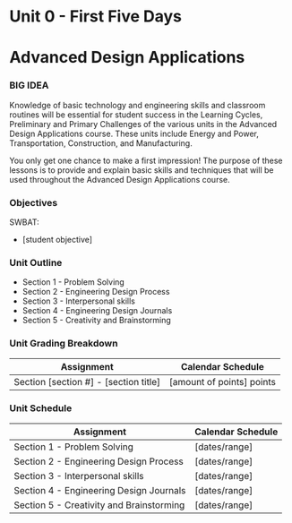 # Unit 0 - First Five Days

# Advanced Design Applications

### BIG IDEA

Knowledge of basic technology and engineering skills and classroom routines will be essential for student success in the Learning Cycles, Preliminary and Primary Challenges of the various units in the Advanced Design Applications course. These units include Energy and Power, Transportation, Construction, and Manufacturing.

You only get one chance to make a first impression! The purpose of these lessons is to provide and explain basic skills and techniques that will be used throughout the Advanced Design Applications course.

### Objectives

SWBAT:

- [student objective]

### Unit Outline

- Section 1 - Problem Solving
- Section 2 - Engineering Design Process
- Section 3 - Interpersonal skills
- Section 4 - Engineering Design Journals
- Section 5 - Creativity and Brainstorming

### Unit Grading Breakdown

| Assignment  | Calendar Schedule |
| ------------- | ------------- |
| Section [section #] - [section title]  | [amount of points] points   |

### Unit Schedule

| Assignment  | Calendar Schedule |
| ------------- | ------------- |
| Section 1 - Problem Solving  | [dates/range]   |
| Section 2 - Engineering Design Process  | [dates/range]   |
| Section 3 - Interpersonal skills  | [dates/range]   |
| Section 4 - Engineering Design Journals  | [dates/range]   |
| Section 5 - Creativity and Brainstorming  | [dates/range]   |
